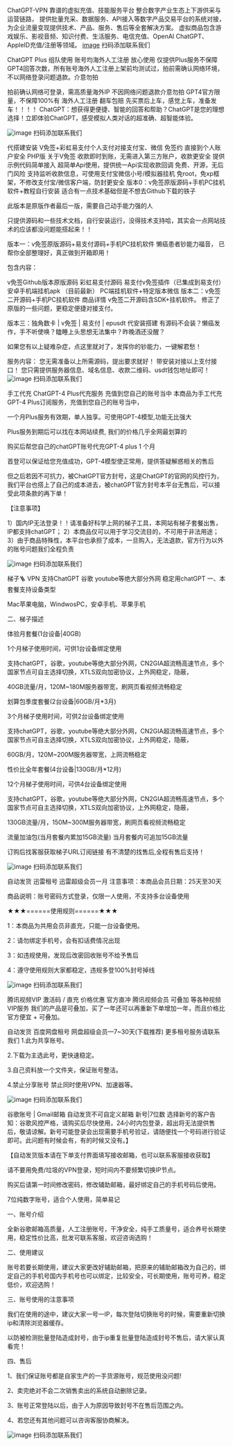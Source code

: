 

ChatGPT-VPN
靠谱的虚拟充值、技能服务平台 整合数字产业生态上下游供采与运营链路， 提供批量充采、数据服务、API接入等数字产品交易平台的系统对接， 为企业流量变现提供技术、产品、服务、售后等全套解决方案。 虚拟商品包含游戏娱乐、影视音频、知识付费、生活服务、电信充值、OpenAI ChatGPT、AppleID充值/注册等领域。
[image](https://github.com/Simonzaq/chatgpt-vpn/edit/main/img/wechat.jpg?raw=true)
扫码添加联系我们

ChatGPT Plus 组队使用 账号均海外人工注册 放心使用
仅提供Plus服务不保障GPT4回答次数，所有账号海外人工注册上架前均测试过，拍前需确认网络环境，不以网络登录问题退款。介意勿拍

拍前确认网络可登录，需高质量海外IP 不因网络问题退款介意勿拍 GPT4官方限量，不保障100%有 海外人工注册 翻车包赔 先买票后上车，感觉上车，准备发车！！！！ ChatGPT：想获得更便捷、智能的回答和帮助？ChatGPT是您的理想选择！立即体验ChatGPT，感受模拟人类对话的超准确、超智能体验。

![image](https://github.com/Simonzaq/chatgpt-vpn/edit/main/img/wechat.jpg?raw=true)
扫码添加联系我们

代搭建安装 V免签+彩虹易支付个人支付对接支付宝、微信 免签约 直接到个人账户安全 PHP版
关于V免签 收款即时到账，无需进入第三方账户，收款更安全 提供示例代码简单接入 超简单Api使用，提供统一Api实现收款回调 免费、开源，无后门风险 支持监听收款信息，可使用支付宝微信小号/模拟器挂机 免root，免xp框架，不修改支付宝/微信客户端，防封更安全 版本0：v免签原版源码+手机PC挂机软件+教程自行安装 适合有一点技术基础但是不想去Github下载的铁子

此版本是原版作者最后一版，需要自己动手能力强的人

只提供源码和一些技术文档，自行安装运行，没得技术支持哈，其实会一点网站技术的应该都没问题能搭起来！！

版本一：v免签原版源码+易支付源码+手机PC挂机软件 懒癌患者钞能力福音， 已帮你全部整理好，真正做到开箱即用！

包含内容：

v免签Github版本原版源码
彩虹易支付源码
易支付v免签插件（已集成到易支付）
安卓手机端挂机apk （目前最新）
PC端挂机软件+特定版本微信
版本二：v免签二开源码+手机PC挂机软件 商品详情 v免签二开源码含SDK+挂机软件。 修正了原版的一些问题，更稳定便捷对接支付。

版本三：独角数卡 | v免签 | 易支付 | epusdt 代安装搭建 有源码不会装？懒癌发作，手不听使唤？瞌睡上头思想无法集中？昨晚酒还没醒？

如果您有以上疑难杂症，点这里就对了，发挥你的钞能力，一键解君愁！

服务内容： 您无需准备以上所需源码，提出要求就好！ 带安装对接以上支付接口！ 您只需提供服务器信息、域名信息、收款二维码、usdt钱包地址即可！
![image](https://github.com/Simonzaq/chatgpt-vpn/edit/main/img/wechat.jpg?raw=true)
扫码添加联系我们

手工代充 ChatGPT-4 Plus代充服务 充值到您自己的账号当中
本商品为手工代充GPT-4 Plus订阅服务，充值到您自己的账号当中，

一个月Plus服务有效期，单人独享。可使用GPT-4模型,功能无比强大

Plus服务到期后可以找在本网站续费, 我们的价格几乎全网最划算的

购买后帮您自己的chatGPT账号代充GPT-4 plus 1 个月

首登可以保证给您充值成功，GPT-4模型使正常用，提供答疑解惑相关的售后

但之后若因不可抗力，被ChatGPT官方封号，这是ChatGPT的官网的风控行为， 我们平台也搭上了自己的成本进去，被chatGPT官方封号本平台无售后，可以接受此项条款的再下单！

【注意事项】

1）国内IP无法登录！！请准备好科学上网的梯子工具，本网站有梯子套餐出售，IP都支持chatGPT； 2）本商品仅可以用于学习交流目的，不可用于非法用途； 3）由于商品特殊性，本平台也承担了成本，一旦购入，无法退款，官方行为以外的账号问题我们全程负责

![image](https://github.com/Simonzaq/chatgpt-vpn/edit/main/img/wechat.jpg?raw=true)
扫码添加联系我们

梯子🪜 VPN 支持ChatGPT 谷歌 youtube等绝大部分外网 稳定用chatGPT
一、本套餐支持设备类型

Mac苹果电脑，WindwosPC，安卓手机、苹果手机

二、梯子描述

体验月套餐(1台设备|40GB)

1个月梯子使用时间，可供1台设备绑定使用

支持chatGPT，谷歌，youtube等绝大部分外网，CN2GIA超流畅高速节点，多个国家节点可自主选择切换，XTLS双向加密协议，上外网稳定，隐蔽，

40GB流量/月，120M~180M服务器带宽，刷网页看视频流畅稳定

划算包季度套餐(2台设备|60GB/月*3月)

3个月梯子使用时间，可供2台设备绑定使用

支持chatGPT，谷歌，youtube等绝大部分外网，CN2GIA超流畅高速节点，多个国家节点可自主选择切换，XTLS双向加密协议，上外网稳定，隐蔽，

60GB/月，120M~200M服务器带宽，上网流畅稳定

性价比全年套餐(4台设备|130GB/月*12月)

12个月梯子使用时间，可供4台设备绑定使用

支持chatGPT，谷歌，youtube等绝大部分外网，CN2GIA超流畅高速节点，多个国家节点可自主选择切换，XTLS双向加密协议，上外网稳定，隐蔽，

130GB流量/月，150M~300M服务器带宽，刷网页看视频流畅稳定

流量加油包(当月套餐内累加15GB流量) 当月套餐内可追加15GB流量

订购后找客服获取梯子URL订阅链接 有不清楚的找售后,全程有售后支持！

![image](https://github.com/Simonzaq/chatgpt-vpn/edit/main/img/wechat.jpg?raw=true)
扫码添加联系我们

自动发货 迅雷租号 迅雷超级会员一月
注意事项：本商品会员日期：25天至30天

商品说明：账号密码方式登录，仅限一人使用，不支持多台设备使用

★★★======使用规则======★★★

1：本商品为共用会员非直充，只能一台设备使用。

2：请勿绑定手机号，会有扣话费情况出现

3：如违规使用，发现后改密回收账号不给予售后

4：遵守使用规则大家都稳定，违规多登100%封号掉线

![image](https://github.com/Simonzaq/chatgpt-vpn/edit/main/img/wechat.jpg?raw=true)
扫码添加联系我们

腾讯视频VIP 激活码 / 直充 价格优惠 官方直冲 腾讯视频会员 可叠加 等各种视频VIP服务
我们的产品是可叠加，买了一年还可以再重新下单增加一年，而且价格比官方便宜 + 可叠加。

自动发货 百度网盘租号 网盘超级会员—7~30天(下载推荐) 更多租号服务请联系我们
1.此为共享账号。

2.下载为主选此号，更快速稳定。

3.自己资料放一个文件夹，保证账号整洁。

4.禁止分享账号 禁止同时使用VPN、加速器等。

![image](https://github.com/Simonzaq/chatgpt-vpn/edit/main/img/wechat.jpg?raw=true)
扫码添加联系我们

谷歌账号 | Gmail邮箱 自动发货不可自定义邮箱 新号|7位数
选择新号的客户告知：谷歌风控严格，请购买后尽快使用，24小时内包登录，超出将无法提供售后，敬请谅解。新号可能登录会出现需要手机号验证，请随便找一个号码进行验证即可。此问题有时候会有，有的时候又没有。】

【自动发货版本请在下单支付界面填写接收邮箱，也可以联系客服接收获取】

请不要用免费/垃圾的VPN登录，短时间内不要频繁切换IP节点。

购买后请第一时间修改密码，修改辅助邮箱，最好绑定自己的手机号码后使用。

7位纯数字账号，适合个人使用，简单易记

一、账号介绍

全新谷歌邮箱高质量，人工注册账号，干净安全，纯手工质量号，适合养号长期使用，稳定性价比高，批发可联系客服，欢迎咨询选购！

二、使用建议

账号若要长期使用，建议大家更改好辅助邮箱，把原来的辅助邮箱改为自己的，绑定自己的手机号国内手机号也可以绑定，比较安全，可长期使用，账号可养，稳定低价，欢迎选购！

三、账号使用的注意事项

我们在使用的途中，建议大家一号一IP，每次登陆切换账号的时候，需要重新切换ip和清除浏览器缓存。

以防被检测批量登陆造成封号，由于ip重复批量登陆造成封号不售后，请大家认真看完！

四、售后

1、我们保证账号都是自家生产的一手货源账号，规范使用没问题!

2、卖完绝对不会二次销售卖出的系统自动删除记录。

3、账号正常登陆以后，由于人为原因导致封号不在售后范围之内。

4、若您还有其他问题可以咨询客服协商解决。

![image](https://github.com/Simonzaq/vpn/c987a4edaeb178e23a7337b587cf00acd85cedc4/img/wechat.jpg?raw=true)
扫码添加联系我们
